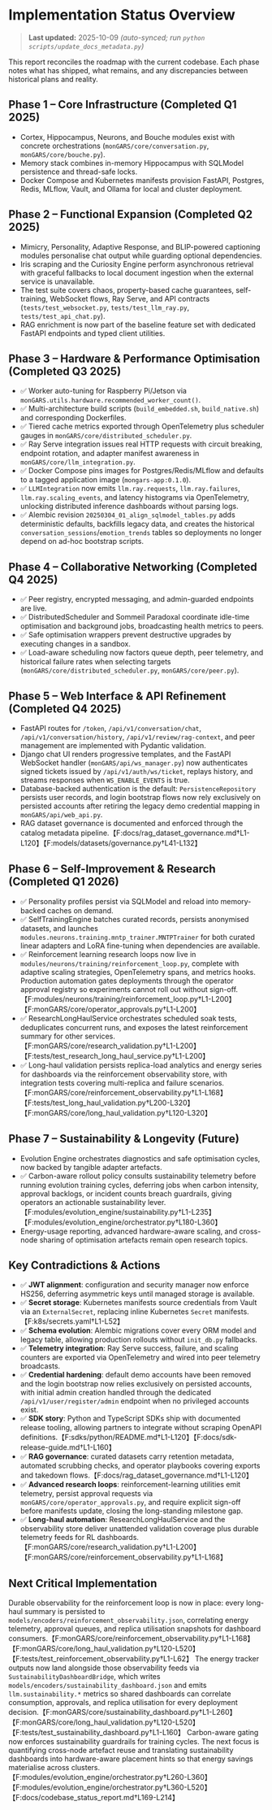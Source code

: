 # Implementation Status Overview

> **Last updated:** 2025-10-09 _(auto-synced; run `python scripts/update_docs_metadata.py`)_

This report reconciles the roadmap with the current codebase. Each phase notes
what has shipped, what remains, and any discrepancies between historical plans
and reality.

## Phase 1 – Core Infrastructure (Completed Q1 2025)

- Cortex, Hippocampus, Neurons, and Bouche modules exist with concrete
  orchestrations (`monGARS/core/conversation.py`, `monGARS/core/bouche.py`).
- Memory stack combines in-memory Hippocampus with SQLModel persistence and
  thread-safe locks.
- Docker Compose and Kubernetes manifests provision FastAPI, Postgres, Redis,
  MLflow, Vault, and Ollama for local and cluster deployment.

## Phase 2 – Functional Expansion (Completed Q2 2025)

- Mimicry, Personality, Adaptive Response, and BLIP-powered captioning modules
  personalise chat output while guarding optional dependencies.
- Iris scraping and the Curiosity Engine perform asynchronous retrieval with
  graceful fallbacks to local document ingestion when the external service is
  unavailable.
- The test suite covers chaos, property-based cache guarantees, self-training,
  WebSocket flows, Ray Serve, and API contracts (`tests/test_websocket.py`,
  `tests/test_llm_ray.py`, `tests/test_api_chat.py`).
- RAG enrichment is now part of the baseline feature set with dedicated FastAPI
  endpoints and typed client utilities.

## Phase 3 – Hardware & Performance Optimisation (Completed Q3 2025)

- ✅ Worker auto-tuning for Raspberry Pi/Jetson via
  `monGARS.utils.hardware.recommended_worker_count()`.
- ✅ Multi-architecture build scripts (`build_embedded.sh`, `build_native.sh`) and
  corresponding Dockerfiles.
- ✅ Tiered cache metrics exported through OpenTelemetry plus scheduler gauges in
  `monGARS/core/distributed_scheduler.py`.
- ✅ Ray Serve integration issues real HTTP requests with circuit breaking,
  endpoint rotation, and adapter manifest awareness in
  `monGARS/core/llm_integration.py`.
- ✅ Docker Compose pins images for Postgres/Redis/MLflow and defaults to a tagged
  application image (`mongars-app:0.1.0`).
- ✅ `LLMIntegration` now emits `llm.ray.requests`, `llm.ray.failures`,
  `llm.ray.scaling_events`, and latency histograms via OpenTelemetry, unlocking
  distributed inference dashboards without parsing logs.
- ✅ Alembic revision `20250304_01_align_sqlmodel_tables.py` adds deterministic
  defaults, backfills legacy data, and creates the historical
  `conversation_sessions`/`emotion_trends` tables so deployments no longer depend
  on ad-hoc bootstrap scripts.

## Phase 4 – Collaborative Networking (Completed Q4 2025)

- ✅ Peer registry, encrypted messaging, and admin-guarded endpoints are live.
- ✅ DistributedScheduler and Sommeil Paradoxal coordinate idle-time optimisation
  and background jobs, broadcasting health metrics to peers.
- ✅ Safe optimisation wrappers prevent destructive upgrades by executing changes in
  a sandbox.
- ✅ Load-aware scheduling now factors queue depth, peer telemetry, and historical
  failure rates when selecting targets
  (`monGARS/core/distributed_scheduler.py`, `monGARS/core/peer.py`).

## Phase 5 – Web Interface & API Refinement (Completed Q4 2025)

- FastAPI routes for `/token`, `/api/v1/conversation/chat`,
  `/api/v1/conversation/history`, `/api/v1/review/rag-context`, and peer
  management are implemented with Pydantic validation.
- Django chat UI renders progressive templates, and the FastAPI WebSocket handler
  (`monGARS/api/ws_manager.py`) now authenticates signed tickets issued by
  `/api/v1/auth/ws/ticket`, replays history, and streams responses when
  `WS_ENABLE_EVENTS` is true.
- Database-backed authentication is the default: `PersistenceRepository`
  persists user records, and login bootstrap flows now rely exclusively on
  persisted accounts after retiring the legacy demo credential mapping in
  `monGARS/api/web_api.py`.
- RAG dataset governance is documented and enforced through the catalog
  metadata pipeline.【F:docs/rag_dataset_governance.md†L1-L120】【F:models/datasets/governance.py†L41-L132】

## Phase 6 – Self-Improvement & Research (Completed Q1 2026)

- ✅ Personality profiles persist via SQLModel and reload into memory-backed
  caches on demand.
- ✅ SelfTrainingEngine batches curated records, persists anonymised datasets, and
  launches `modules.neurons.training.mntp_trainer.MNTPTrainer` for both curated
  linear adapters and LoRA fine-tuning when dependencies are available.
- ✅ Reinforcement learning research loops now live in
  `modules/neurons/training/reinforcement_loop.py`, complete with adaptive
  scaling strategies, OpenTelemetry spans, and metrics hooks. Production
  automation gates deployments through the operator approval registry so
  experiments cannot roll out without sign-off.【F:modules/neurons/training/reinforcement_loop.py†L1-L200】【F:monGARS/core/operator_approvals.py†L1-L200】
- ✅ ResearchLongHaulService orchestrates scheduled soak tests, deduplicates
  concurrent runs, and exposes the latest reinforcement summary for other
  services.【F:monGARS/core/research_validation.py†L1-L200】【F:tests/test_research_long_haul_service.py†L1-L200】
- ✅ Long-haul validation persists replica-load analytics and energy series for
  dashboards via the reinforcement observability store, with integration tests
  covering multi-replica and failure scenarios.【F:monGARS/core/reinforcement_observability.py†L1-L168】【F:tests/test_long_haul_validation.py†L200-L320】【F:monGARS/core/long_haul_validation.py†L120-L320】

## Phase 7 – Sustainability & Longevity (Future)

- Evolution Engine orchestrates diagnostics and safe optimisation cycles, now
  backed by tangible adapter artefacts.
- ✅ Carbon-aware rollout policy consults sustainability telemetry before
  running evolution training cycles, deferring jobs when carbon intensity,
  approval backlogs, or incident counts breach guardrails, giving operators an
  actionable sustainability lever.【F:modules/evolution_engine/sustainability.py†L1-L235】【F:modules/evolution_engine/orchestrator.py†L180-L360】
- Energy-usage reporting, advanced hardware-aware scaling, and cross-node sharing
  of optimisation artefacts remain open research topics.

## Key Contradictions & Actions

- ✅ **JWT alignment**: configuration and security manager now enforce HS256,
  deferring asymmetric keys until managed storage is available.
- ✅ **Secret storage**: Kubernetes manifests source credentials from Vault via
  an `ExternalSecret`, replacing inline Kubernetes `Secret` manifests.【F:k8s/secrets.yaml†L1-L52】
- ✅ **Schema evolution**: Alembic migrations cover every ORM model and legacy
  table, allowing production rollouts without `init_db.py` fallbacks.
- ✅ **Telemetry integration**: Ray Serve success, failure, and scaling counters
  are exported via OpenTelemetry and wired into peer telemetry broadcasts.
- ✅ **Credential hardening**: default demo accounts have been removed and the
  login bootstrap now relies exclusively on persisted accounts, with initial
  admin creation handled through the dedicated `/api/v1/user/register/admin`
  endpoint when no privileged accounts exist.
- ✅ **SDK story**: Python and TypeScript SDKs ship with documented release
  tooling, allowing partners to integrate without scraping OpenAPI definitions.【F:sdks/python/README.md†L1-L120】【F:docs/sdk-release-guide.md†L1-L160】
- ✅ **RAG governance**: curated datasets carry retention metadata, automated
  scrubbing checks, and operator playbooks covering exports and takedown flows.【F:docs/rag_dataset_governance.md†L1-L120】
- ✅ **Advanced research loops**: reinforcement-learning utilities emit
  telemetry, persist approval requests via
  `monGARS/core/operator_approvals.py`, and require explicit sign-off before
  manifests update, closing the long-standing milestone gap.
- ✅ **Long-haul automation**: ResearchLongHaulService and the observability store
  deliver unattended validation coverage plus durable telemetry feeds for RL
  dashboards.【F:monGARS/core/research_validation.py†L1-L200】【F:monGARS/core/reinforcement_observability.py†L1-L168】

## Next Critical Implementation

Durable observability for the reinforcement loop is now in place: every
long-haul summary is persisted to
`models/encoders/reinforcement_observability.json`, correlating energy
telemetry, approval queues, and replica utilisation snapshots for dashboard
consumers.【F:monGARS/core/reinforcement_observability.py†L1-L168】【F:monGARS/core/long_haul_validation.py†L120-L520】【F:tests/test_reinforcement_observability.py†L1-L62】
The energy tracker outputs now land alongside those observability feeds via
`SustainabilityDashboardBridge`, which writes
`models/encoders/sustainability_dashboard.json` and emits
`llm.sustainability.*` metrics so shared dashboards can correlate consumption,
approvals, and replica utilisation for every deployment decision.【F:monGARS/core/sustainability_dashboard.py†L1-L260】【F:monGARS/core/long_haul_validation.py†L120-L520】【F:tests/test_sustainability_dashboard.py†L1-L160】
Carbon-aware gating now enforces sustainability guardrails for training cycles.
The next focus is quantifying cross-node artefact reuse and translating
sustainability dashboards into hardware-aware placement hints so that energy
savings materialise across clusters.【F:modules/evolution_engine/orchestrator.py†L260-L360】【F:modules/evolution_engine/orchestrator.py†L360-L520】【F:docs/codebase_status_report.md†L169-L214】

